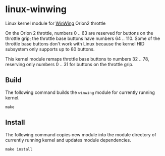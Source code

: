 # linux-winwing
Linux kernel module for [WinWing](https://winwingsim.com/) Orion2 throttle

On the Orion 2 throttle, numbers 0 .. 63 are reserved for buttons on the throttle grip; the throttle base buttons have numbers 64 .. 110.
Some of the throttle base buttons don't work with Linux because the kernel HID subsystem only supports up to 80 buttons.

This kernel module remaps throttle base buttons to numbers 32 .. 78, reserving only numbers 0 .. 31 for buttons on the throttle grip.

## Build

The following command builds the `winwing` module for currently running kernel.

```
make
```

## Install

The following command copies new module into the module directory of currently running kernel and updates module dependencies.

```
make install
```
